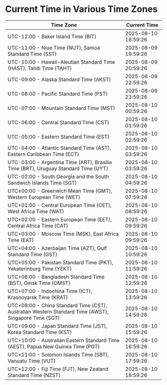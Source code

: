 # Current Time in Various Time Zones

| Time Zone | Current Time |
|-----------|--------------|
| UTC-12:00 - Baker Island Time (BIT) | 2025-08-10 18:59:26 |
| UTC-11:00 - Niue Time (NUT), Samoa Standard Time (SST) | 2025-08-09 19:59:26 |
| UTC-10:00 - Hawaii-Aleutian Standard Time (HAST), Tahiti Time (TAHT) | 2025-08-09 20:59:26 |
| UTC-09:00 - Alaska Standard Time (AKST) | 2025-08-09 22:59:26 |
| UTC-08:00 - Pacific Standard Time (PST) | 2025-08-09 23:59:26 |
| UTC-07:00 - Mountain Standard Time (MST) | 2025-08-10 00:59:26 |
| UTC-06:00 - Central Standard Time (CST) | 2025-08-10 01:59:26 |
| UTC-05:00 - Eastern Standard Time (EST) | 2025-08-10 02:59:26 |
| UTC-04:00 - Atlantic Standard Time (AST), Eastern Caribbean Time (ECT) | 2025-08-10 03:59:26 |
| UTC-03:00 - Argentina Time (ART), Brasília Time (BRT), Uruguay Standard Time (UYT) | 2025-08-10 03:59:26 |
| UTC-02:00 - South Georgia and the South Sandwich Islands Time (SGT) | 2025-08-10 04:59:26 |
| UTC±00:00 - Greenwich Mean Time (GMT), Western European Time (WET) | 2025-08-10 07:59:26 |
| UTC+01:00 - Central European Time (CET), West Africa Time (WAT) | 2025-08-10 08:59:26 |
| UTC+02:00 - Eastern European Time (EET), Central Africa Time (CAT) | 2025-08-10 09:59:26 |
| UTC+03:00 - Moscow Time (MSK), East Africa Time (EAT) | 2025-08-10 09:59:26 |
| UTC+04:00 - Azerbaijan Time (AZT), Gulf Standard Time (GST) | 2025-08-10 10:59:26 |
| UTC+05:00 - Pakistan Standard Time (PKT), Yekaterinburg Time (YEKT) | 2025-08-10 11:59:26 |
| UTC+06:00 - Bangladesh Standard Time (BST), Omsk Time (OMST) | 2025-08-10 12:59:26 |
| UTC+07:00 - Indochina Time (ICT), Krasnoyarsk Time (KRAT) | 2025-08-10 13:59:26 |
| UTC+08:00 - China Standard Time (CST), Australian Western Standard Time (AWST), Singapore Time (SGT) | 2025-08-10 14:59:26 |
| UTC+09:00 - Japan Standard Time (JST), Korea Standard Time (KST) | 2025-08-10 15:59:26 |
| UTC+10:00 - Australian Eastern Standard Time (AEST), Papua New Guinea Time (PGT) | 2025-08-10 16:59:26 |
| UTC+11:00 - Solomon Islands Time (SBT), Vanuatu Time (VUT) | 2025-08-10 17:59:26 |
| UTC+12:00 - Fiji Time (FJT), New Zealand Standard Time (NZST) | 2025-08-10 18:59:26 |
